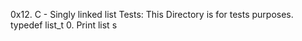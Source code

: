 0x12. C - Singly linked list
Tests: This Directory is for tests purposes.
typedef list_t
0. Print list
s

